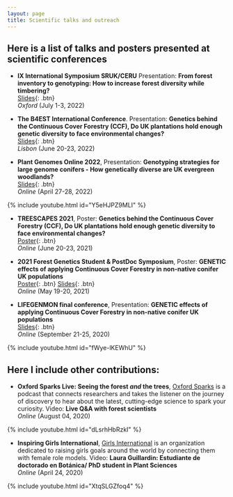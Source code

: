 ```yaml
---
layout: page
title: Scientific talks and outreach
---
```


## Here is a list of talks and posters presented at scientific conferences

- **IX International Symposium SRUK/CERU** Presentation: **From forest inventory to genotyping: How to increase forest diversity while timbering?**  
[Slides](/static/ppt/SRUK-conference-2022-OX-LG.pdf){: .btn}  
*Oxford* (July 1-3, 2022)

- **The B4EST International Conference**. Presentation: **Genetics behind the Continuous Cover Forestry (CCF), Do UK plantations hold enough genetic diversity to face environmental changes?**  
[Slides](/static/ppt/B4EST_slides.pdf){: .btn}  
*Lisbon* (June 20-23, 2022)

- **Plant Genomes Online 2022**, Presentation: **Genotyping strategies for large genome conifers - How genetically diverse are UK evergreen woodlands?**  
[Slides](/static/ppt/Plant_Genomes_Online_LGuillardin.pdf){: .btn}  
*Online* (April 27-28, 2022)

{% include youtube.html id="Y5eHJPZ9MLI" %}

- **TREESCAPES 2021**, Poster: **Genetics behind the Continuous Cover Forestry (CCF), Do UK plantations hold enough genetic diversity to face environmental changes?**  
[Poster](/static/ppt/B4EST_slides.pdf){: .btn}  
*Online* (June 20-23, 2021)

- **2021 Forest Genetics Student & PostDoc Symposium**, Poster: **GENETIC effects of applying Continuous Cover Forestry in non-native conifer UK populations**  
[Poster](/static/ppt/LGUILLARDIN_poster.pdf){: .btn} [Slides](/static/ppt/LGUILLARDIN_slides.pdf){: .btn}  
*Online* (May 19-20, 2021)

- **LIFEGENMON final conference**, Presentation: **GENETIC effects of applying Continuous Cover Forestry in non-native conifer UK populations**    
[Slides](/static/ppt/Lifegenmon_presentation_LAURA.pdf){: .btn}  
*Online* (September 21-25, 2020)

{% include youtube.html id="fWye-lKEWhU" %}

## Here I include other contributions:

- **Oxford Sparks Live: Seeing the forest *and* the trees**, [Oxford Sparks](https://www.oxfordsparks.ox.ac.uk/) is a podcast that connects researchers and takes the listener on the journey of discovery to hear about the latest, cutting-edge science to spark your curiosity. Video: **Live Q&A with forest scientists**      
*Online* (August 04, 2020)  
  
{% include youtube.html id="dLsrhHbRzkI" %}
  
- **Inspiring Girls International**, [Girls International](https://inspiring-girls.com/) is an organization dedicated to raising girls goals around the world by connecting them with female role models. Video: **Laura Guillardin: Estudiante de doctorado en Botánica/ PhD student in Plant Sciences**     
*Online* (April 24, 2020)  
  
{% include youtube.html id="XtqSLGZfoq4" %}
  
